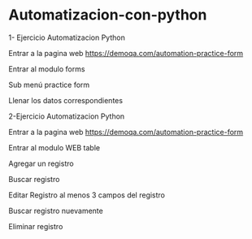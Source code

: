 # Automatizacion-con-python
1- Ejercicio Automatizacion Python

Entrar a la pagina web https://demoqa.com/automation-practice-form

Entrar al modulo forms

Sub menú practice form

Llenar los datos correspondientes

2-Ejercicio Automatizacion Python

Entrar a la pagina web https://demoqa.com/automation-practice-form

Entrar al modulo WEB table

Agregar un registro

Buscar registro

Editar Registro al menos 3 campos del registro

Buscar registro nuevamente

Eliminar registro
